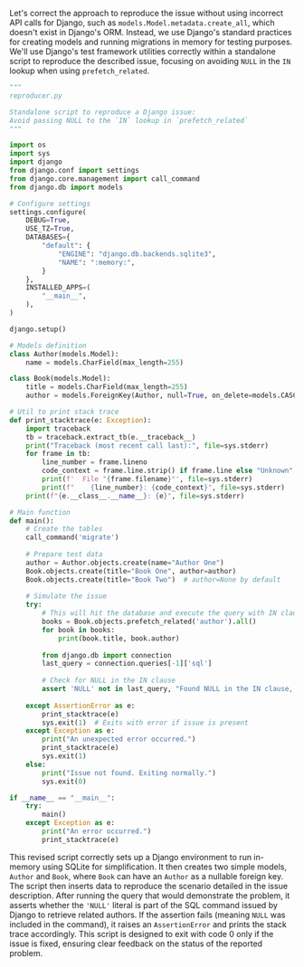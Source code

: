 Let's correct the approach to reproduce the issue without using incorrect API calls for Django, such as `models.Model.metadata.create_all`, which doesn't exist in Django's ORM. Instead, we use Django's standard practices for creating models and running migrations in memory for testing purposes. We'll use Django's test framework utilities correctly within a standalone script to reproduce the described issue, focusing on avoiding `NULL` in the `IN` lookup when using `prefetch_related`.

```python
"""
reproducer.py

Standalone script to reproduce a Django issue:
Avoid passing NULL to the `IN` lookup in `prefetch_related`
"""

import os
import sys
import django
from django.conf import settings
from django.core.management import call_command
from django.db import models

# Configure settings
settings.configure(
    DEBUG=True,
    USE_TZ=True,
    DATABASES={
        "default": {
            "ENGINE": "django.db.backends.sqlite3",
            "NAME": ":memory:",
        }
    },
    INSTALLED_APPS=(
        "__main__",
    ),
)

django.setup()

# Models definition
class Author(models.Model):
    name = models.CharField(max_length=255)

class Book(models.Model):
    title = models.CharField(max_length=255)
    author = models.ForeignKey(Author, null=True, on_delete=models.CASCADE)

# Util to print stack trace
def print_stacktrace(e: Exception):
    import traceback
    tb = traceback.extract_tb(e.__traceback__)
    print("Traceback (most recent call last):", file=sys.stderr)
    for frame in tb:
        line_number = frame.lineno
        code_context = frame.line.strip() if frame.line else "Unknown"
        print(f'  File "{frame.filename}"', file=sys.stderr)
        print(f"    {line_number}: {code_context}", file=sys.stderr)
    print(f"{e.__class__.__name__}: {e}", file=sys.stderr)

# Main function
def main():
    # Create the tables
    call_command('migrate')
    
    # Prepare test data
    author = Author.objects.create(name="Author One")
    Book.objects.create(title="Book One", author=author)
    Book.objects.create(title="Book Two")  # author=None by default
    
    # Simulate the issue
    try:
        # This will hit the database and execute the query with IN clause
        books = Book.objects.prefetch_related('author').all()
        for book in books:
            print(book.title, book.author)
        
        from django.db import connection
        last_query = connection.queries[-1]['sql']
        
        # Check for NULL in the IN clause
        assert 'NULL' not in last_query, "Found NULL in the IN clause, issue exists"
        
    except AssertionError as e:
        print_stacktrace(e)
        sys.exit(1)  # Exits with error if issue is present
    except Exception as e:
        print("An unexpected error occurred.")
        print_stacktrace(e)
        sys.exit(1)
    else:
        print("Issue not found. Exiting normally.")
        sys.exit(0)

if __name__ == "__main__":
    try:
        main()
    except Exception as e:
        print("An error occurred.")
        print_stacktrace(e)
```

This revised script correctly sets up a Django environment to run in-memory using SQLite for simplification. It then creates two simple models, `Author` and `Book`, where `Book` can have an `Author` as a nullable foreign key. The script then inserts data to reproduce the scenario detailed in the issue description. After running the query that would demonstrate the problem, it asserts whether the `'NULL'` literal is part of the SQL command issued by Django to retrieve related authors. If the assertion fails (meaning `NULL` was included in the command), it raises an `AssertionError` and prints the stack trace accordingly. This script is designed to exit with code 0 only if the issue is fixed, ensuring clear feedback on the status of the reported problem.